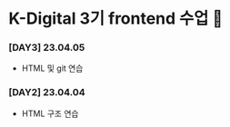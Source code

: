 # K-Digital 3기 frontend 수업 🌱

### [DAY3] 23.04.05
* HTML 및 git 연습
### [DAY2] 23.04.04 
* HTML 구조 연습
